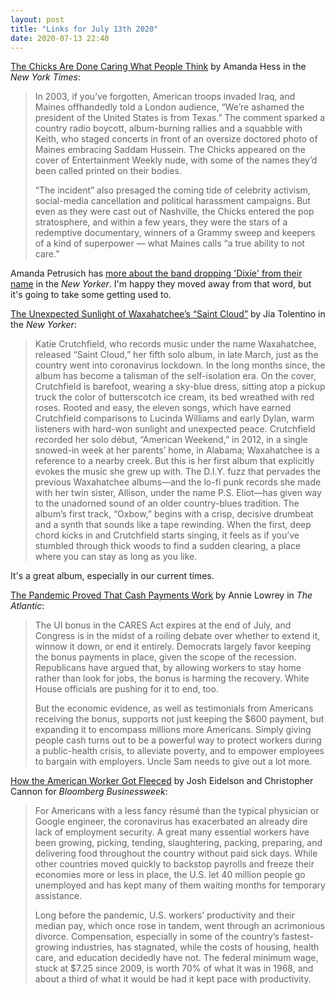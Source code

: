```yaml
---
layout: post
title: "Links for July 13th 2020"
date: 2020-07-13 22:40
---
```


[The Chicks Are Done Caring What People Think](https://www.nytimes.com/2020/07/08/arts/music/dixie-chicks-gaslighter.html) by Amanda Hess in the *New York Times*:

> In 2003, if you’ve forgotten, American troops invaded Iraq, and Maines offhandedly told a London audience, “We’re ashamed the president of the United States is from Texas.” The comment sparked a country radio boycott, album-burning rallies and a squabble with Keith, who staged concerts in front of an oversize doctored photo of Maines embracing Saddam Hussein. The Chicks appeared on the cover of Entertainment Weekly nude, with some of the names they’d been called printed on their bodies.
>
> “The incident” also presaged the coming tide of celebrity activism, social-media cancellation and political harassment campaigns. But even as they were cast out of Nashville, the Chicks entered the pop stratosphere, and within a few years, they were the stars of a redemptive documentary, winners of a Grammy sweep and keepers of a kind of superpower — what Maines calls “a true ability to not care.”

Amanda Petrusich has [more about the band dropping 'Dixie' from their name](https://www.newyorker.com/magazine/2020/07/20/why-the-chicks-dropped-their-dixie) in the *New Yorker*. I'm happy they moved away from that word, but it's going to take some getting used to.

[The Unexpected Sunlight of Waxahatchee’s “Saint Cloud”](https://www.newyorker.com/culture/culture-desk/the-unexpected-sunlight-of-waxahatchees-saint-cloud) by Jia Tolentino in the *New Yorker*:

> Katie Crutchfield, who records music under the name Waxahatchee, released “Saint Cloud,” her fifth solo album, in late March, just as the country went into coronavirus lockdown. In the long months since, the album has become a talisman of the self-isolation era. On the cover, Crutchfield is barefoot, wearing a sky-blue dress, sitting atop a pickup truck the color of butterscotch ice cream, its bed wreathed with red roses. Rooted and easy, the eleven songs, which have earned Crutchfield comparisons to Lucinda Williams and early Dylan, warm listeners with hard-won sunlight and unexpected peace. Crutchfield recorded her solo début, “American Weekend,” in 2012, in a single snowed-in week at her parents’ home, in Alabama; Waxahatchee is a reference to a nearby creek. But this is her first album that explicitly evokes the music she grew up with. The D.I.Y. fuzz that pervades the previous Waxahatchee albums—and the lo-fi punk records she made with her twin sister, Allison, under the name P.S. Eliot—has given way to the unadorned sound of an older country-blues tradition. The album’s first track, “Oxbow,” begins with a crisp, decisive drumbeat and a synth that sounds like a tape rewinding. When the first, deep chord kicks in and Crutchfield starts singing, it feels as if you’ve stumbled through thick woods to find a sudden clearing, a place where you can stay as long as you like.

It's a great album, especially in our current times.

[The Pandemic Proved That Cash Payments Work](https://www.theatlantic.com/ideas/archive/2020/07/600-week-buys-freedom-fear/613972/) by Annie Lowrey in *The Atlantic*:

> The UI bonus in the CARES Act expires at the end of July, and Congress is in the midst of a roiling debate over whether to extend it, winnow it down, or end it entirely. Democrats largely favor keeping the bonus payments in place, given the scope of the recession. Republicans have argued that, by allowing workers to stay home rather than look for jobs, the bonus is harming the recovery. White House officials are pushing for it to end, too.
>
> But the economic evidence, as well as testimonials from Americans receiving the bonus, supports not just keeping the $600 payment, but expanding it to encompass millions more Americans. Simply giving people cash turns out to be a powerful way to protect workers during a public-health crisis, to alleviate poverty, and to empower employees to bargain with employers. Uncle Sam needs to give out a lot more.

[How the American Worker Got Fleeced](https://www.bloomberg.com/graphics/2020-the-fleecing-of-the-american-worker/) by Josh Eidelson and Christopher Cannon for *Bloomberg Businessweek*:

> For Americans with a less fancy résumé than the typical physician or Google engineer, the coronavirus has exacerbated an already dire lack of employment security. A great many essential workers have been growing, picking, tending, slaughtering, packing, preparing, and delivering food throughout the country without paid sick days. While other countries moved quickly to backstop payrolls and freeze their economies more or less in place, the U.S. let 40 million people go unemployed and has kept many of them waiting months for temporary assistance.
>
> Long before the pandemic, U.S. workers’ productivity and their median pay, which once rose in tandem, went through an acrimonious divorce. Compensation, especially in some of the country’s fastest-growing industries, has stagnated, while the costs of housing, health care, and education decidedly have not. The federal minimum wage, stuck at $7.25 since 2009, is worth 70% of what it was in 1968, and about a third of what it would be had it kept pace with productivity.
> 